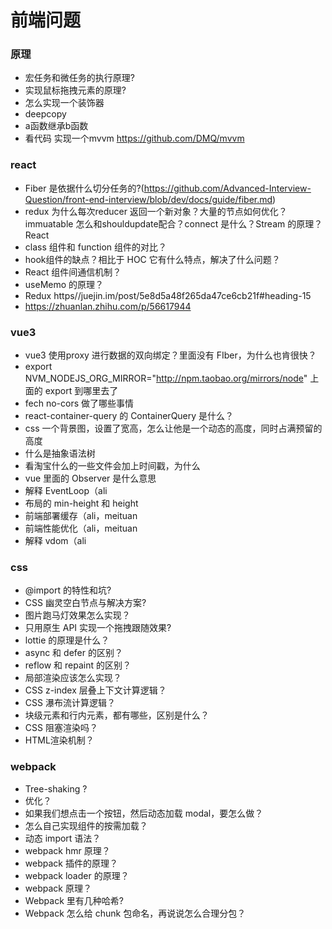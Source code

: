 # 前端问题

### 原理

- 宏任务和微任务的执行原理?
- 实现鼠标拖拽元素的原理?
- 怎么实现一个装饰器
- deepcopy
- a函数继承b函数
- 看代码 实现一个mvvm  https://github.com/DMQ/mvvm

### react

- Fiber 是依据什么切分任务的?(https://github.com/Advanced-Interview-Question/front-end-interview/blob/dev/docs/guide/fiber.md)
- redux 为什么每次reducer 返回一个新对象？大量的节点如何优化？immuatable 怎么和shouldupdate配合？connect 是什么？Stream 的原理？
React
- class 组件和 function 组件的对比？
- hook组件的缺点？相比于 HOC 它有什么特点，解决了什么问题？
- React 组件间通信机制？
- useMemo 的原理？
- Redux https//juejin.im/post/5e8d5a48f265da47ce6cb21f#heading-15
- https://zhuanlan.zhihu.com/p/56617944

### vue3 
- vue3 使用proxy 进行数据的双向绑定？里面没有 FIber，为什么也肯很快？
- export NVM_NODEJS_ORG_MIRROR="http://npm.taobao.org/mirrors/node" 上面的 export 到哪里去了
- fech no-cors 做了哪些事情
- react-container-query 的 ContainerQuery 是什么？
- css 一个背景图，设置了宽高，怎么让他是一个动态的高度，同时占满预留的高度
- 什么是抽象语法树
- 看淘宝什么的一些文件会加上时间戳，为什么
- vue 里面的 Observer 是什么意思
- 解释 EventLoop（ali
- 布局的 min-height 和 height
- 前端部署缓存（ali，meituan
- 前端性能优化（ali，meituan
- 解释 vdom（ali

### css

- @import 的特性和坑?
- CSS 幽灵空白节点与解决方案?
- 图片跑马灯效果怎么实现？
- 只用原生 API 实现一个拖拽跟随效果?
- lottie 的原理是什么？
- async 和 defer 的区别？
- reflow 和 repaint 的区别？
- 局部渲染应该怎么实现？
- CSS z-index 层叠上下文计算逻辑？
- CSS 瀑布流计算逻辑？
- 块级元素和行内元素，都有哪些，区别是什么？
- CSS 阻塞渲染吗？
- HTML渲染机制？

### webpack

- Tree-shaking ?
- 优化？
- 如果我们想点击一个按钮，然后动态加载 modal，要怎么做？
- 怎么自己实现组件的按需加载？
- 动态 import 语法？
- webpack hmr 原理？
- webpack 插件的原理？
- webpack loader 的原理？
- webpack 原理？
- Webpack 里有几种哈希?
- Webpack 怎么给 chunk 包命名，再说说怎么合理分包？